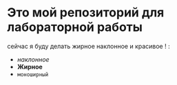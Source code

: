 # Это мой репозиторий для лабораторной работы
сейчас я буду делать жирное наклонное и красивое ! :
 - *наклонное*
 - **Жирное**
 - `моноширный`
